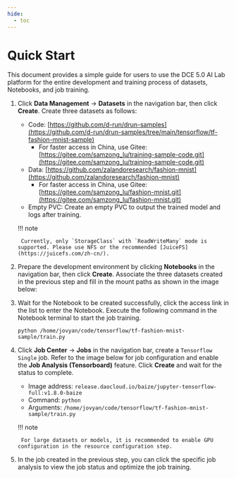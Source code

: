 ```yaml
---
hide:
  - toc
---
```


# Quick Start

This document provides a simple guide for users to use the DCE 5.0 AI Lab platform for
the entire development and training process of datasets, Notebooks, and job training.

1. Click **Data Management** -> **Datasets** in the navigation bar,
   then click **Create**. Create three datasets as follows:

    - Code: [https://github.com/d-run/drun-samples](https://github.com/d-run/drun-samples/tree/main/tensorflow/tf-fashion-mnist-sample)
        - For faster access in China, use Gitee: [https://gitee.com/samzong_lu/training-sample-code.git](https://gitee.com/samzong_lu/training-sample-code.git)
    - Data: [https://github.com/zalandoresearch/fashion-mnist](https://github.com/zalandoresearch/fashion-mnist)
        - For faster access in China, use Gitee: [https://gitee.com/samzong_lu/fashion-mnist.git](https://gitee.com/samzong_lu/fashion-mnist.git)
    - Empty PVC: Create an empty PVC to output the trained model and logs after training.

    !!! note

        Currently, only `StorageClass` with `ReadWriteMany` mode is supported. Please use NFS or the recommended [JuiceFS](https://juicefs.com/zh-cn/).

    <!-- add screenshot later -->

    <!-- add screenshot later -->

    <!-- add screenshot later -->

2. Prepare the development environment by clicking **Notebooks** in the navigation bar,
   then click **Create**. Associate the three datasets created in the previous step and
   fill in the mount paths as shown in the image below:

    <!-- add screenshot later -->

3. Wait for the Notebook to be created successfully, click the access link in
   the list to enter the Notebook. Execute the following command in the Notebook terminal to start the job training.

    ```shell
    python /home/jovyan/code/tensorflow/tf-fashion-mnist-sample/train.py
    ```

    <!-- add screenshot later -->

4. Click **Job Center** -> **Jobs** in the navigation bar, create a `Tensorflow Single` job.
   Refer to the image below for job configuration and enable the **Job Analysis (Tensorboard)** feature.
   Click **Create** and wait for the status to complete.

    - Image address: `release.daocloud.io/baize/jupyter-tensorflow-full:v1.8.0-baize`
    - Command: `python`
    - Arguments: `/home/jovyan/code/tensorflow/tf-fashion-mnist-sample/train.py`

    !!! note

        For large datasets or models, it is recommended to enable GPU configuration in the resource configuration step.

    <!-- add screenshot later -->

5. In the job created in the previous step, you can click the specific job analysis to
   view the job status and optimize the job training.

    <!-- add screenshot later -->
